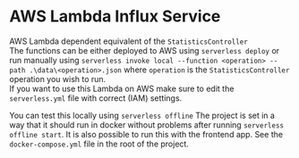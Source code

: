 # AWS Lambda Influx Service
AWS Lambda dependent equivalent of the `StatisticsController`  
The functions can be either deployed to AWS using `serverless deploy` or run manually using `serverless invoke local --function <operation> --path .\data\<operation>.json` where `operation` is the `StatisticsController` operation you wish to run.  
If you want to use this Lambda on AWS make sure to edit the `serverless.yml` file with correct (IAM) settings.

You can test this locally using `serverless offline` The project is set in a way that it should run in docker without problems after running `serverless offline start`.
It is also possible to run this with the frontend app. See the `docker-compose.yml` file in the root of the project.
